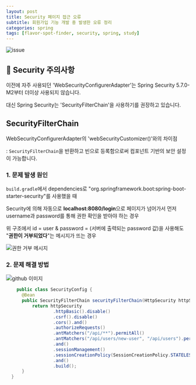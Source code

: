 ```yaml
---
layout: post
title: Security 페이지 접근 오류
subtitle: 회원가입 기능 개발 중 발생한 오류 정리
categories: spring
tags: [flavor-spot-finder, security, spring, study]
---
```

![issue](https://media.licdn.com/dms/image/D4D12AQFTLbZ6lG12cQ/article-cover_image-shrink_720_1280/0/1676142448152?e=2147483647&v=beta&t=MDixC7Dzu4W6CqIfeAZJpCGSwZ3pH2uUATLjxFaRXrk)

## 📌 Security 주의사항 

이전에 자주 사용되던 'WebSecurityConfigurerAdapter'는 Spring Security 5.7.0-M2부터 더이상 사용되지 않습니다. 

대신 Spring Security는 'SecurityFilterChain'을 사용하기를 권장하고 있습니다.

## SecurityFilterChain

WebSecurityConfigurerAdapter의 'webSecurityCustomizer()'와의 차이점

  : `SecurityFilterChain`을 반환하고 빈으로 등록함으로써 컴포넌트 기반의 보안 설정이 가능합니다.

### 1. 문제 발생 원인

`build.gradle`에서 dependencies로 "org.springframework.boot:spring-boot-starter-security"를 사용했을 때

Security에 의해 자동으로 **localhost:8080/login**으로 페이지가 넘어가서 먼저 username과 password를 통해 권한 확인을 받아야 하는 경우

위 구조에서 id = user & password = (서버에 출력되는 password 값)을 사용해도 "**권한이 거부되었다**"는 메시지가 뜨는 경우

![권한 거부 메시지](https://velog.velcdn.com/images/12hyeon/post/325e494f-afcd-4388-a4fa-6e65ad38c924/image.png)

### 2. 문제 해결 방법

![github 이미지](https://img1.daumcdn.net/thumb/R1280x0/?scode=mtistory2&fname=https%3A%2F%2Fblog.kakaocdn.net%2Fdn%2FEEaNP%2FbtsDSsK2ukl%2FVkJo6S64y1hxs8LRaX35CK%2Fimg.png)


```java
    public class SecurityConfig {
      @Bean
      public SecurityFilterChain securityFilterChain(HttpSecurity httpSecurity) throws Exception {
          return httpSecurity
                  .httpBasic().disable()
                  .csrf().disable()
                  .cors().and()
                  .authorizeRequests()
                  .antMatchers("/api/**").permitAll()
                  .antMatchers("/api/users/new-user", "/api/users").permitAll()
                  .and()
                  .sessionManagement()
                  .sessionCreationPolicy(SessionCreationPolicy.STATELESS)
                  .and()
                  .build();
      }
  }
```
